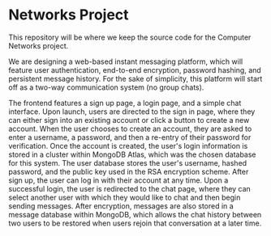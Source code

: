 # Networks Project

This repository will be where we keep the source code for the Computer Networks project.

We are designing a web-based instant messaging platform, which will feature user authentication, end-to-end encryption, password hashing, and persistent message history. For the sake of simplicity, this platform will start off as a two-way communication system (no group chats).

The frontend features a sign up page, a login page, and a simple chat interface. Upon launch, users are directed to the sign in page, where they can either sign into an existing account or click a button to create a new account. When the user chooses to create an account, they are asked to enter a username, a password, and then a re-entry of their password for verification. Once the account is created, the user's login information is stored in a cluster within MongoDB Atlas, which was the chosen database for this system. The user database stores the user's username, hashed password, and the public key used in the RSA encryption scheme. After sign up, the user can log in with their account at any time. Upon a successful login, the user is redirected to the chat page, where they can select another user with which they would like to chat and then begin sending messages. After encryption, messages are also stored in a message database within MongoDB, which allows the chat history between two users to be restored when users rejoin that conversation at a later time. 
